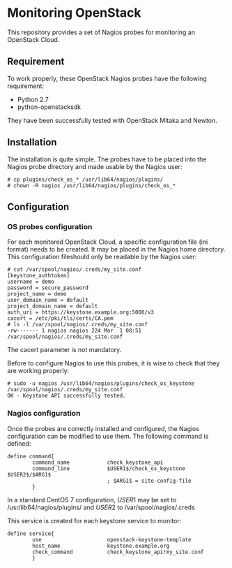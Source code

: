 # Monitoring OpenStack

This repository provides a set of Nagios probes for monitoring an OpenStack Cloud.


## Requirement

To work properly, these OpenStack Nagios probes have the following requirement:
* Python 2.7
* python-openstacksdk

They have been successfully tested with OpenStack Mitaka and Newton.

## Installation

The installation is quite simple. The probes have to be placed into the
Nagios probe directory and made usable by the Nagios user:
```
# cp plugins/check_os_* /usr/lib64/nagios/plugins/
# chown -R nagios /usr/lib64/nagios/plugins/check_os_*
```

## Configuration

### OS probes configuration
For each monitored OpenStack Cloud, a specific configuration file (ini format) needs to be created. It may be placed in the Nagios home directory. This configuration fileshould only be readable by the Nagios user:
```
# cat /var/spool/nagios/.creds/my_site.conf
[keystone_authtoken]
username = demo
password = secure_password
project_name = demo
user_domain_name = default
project_domain_name = default
auth_uri = https://keystone.example.org:5000/v3
cacert = /etc/pki/tls/certs/CA.pem
# ls -l /var/spool/nagios/.creds/my_site.conf
-rw------- 1 nagios nagios 224 Mar  1 08:51 /var/spool/nagios/.creds/my_site.conf
```

The cacert parameter is not mandatory.


Before to configure Nagios to use this probes, it is wise to check that they are working properly:
```
# sudo -u nagios /usr/lib64/nagios/plugins/check_os_keystone /var/spool/nagios/.creds/my_site.conf
OK - Keystone API successfully tested.
```

### Nagios configuration

Once the probes are correctly installed and configured, the Nagios configuration can be modified to use them. The following command is defined:
```
define command{
        command_name            check_keystone_api
        command_line            $USER1$/check_os_keystone $USER2$/$ARG1$
                                ; $ARG1$ = site-config-file
        }
```

In a standard CentOS 7 configuration, $USER1$ may be set to /usr/lib64/nagios/plugins/ and $USER2$ to /var/spool/nagios/.creds

This service is created for each keystone service to monitor:
```
define service{
        use                     openstack-keystone-template
        host_name               keystone.example.org
        check_command           check_keystone_api!my_site.conf
        }
```


